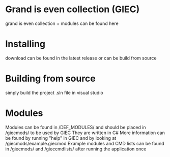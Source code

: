 # Grand is even collection (GIEC)
grand is even collection + modules can be found here
# Installing
download can be found in the latest release or can be build from source
# Building from source
simply build the project .sln file in visual studio
# Modules
Modules can be found in /DEF_MODULES/ and should be placed in /giecmods/ to be used by GIEC
They are written in C#
More information can be found by running "help" in GIEC and by looking at /giecmods/example.giecmod
Example modules and CMD lists can be found in /giecmods/ and /gieccmdlists/ after running the application once